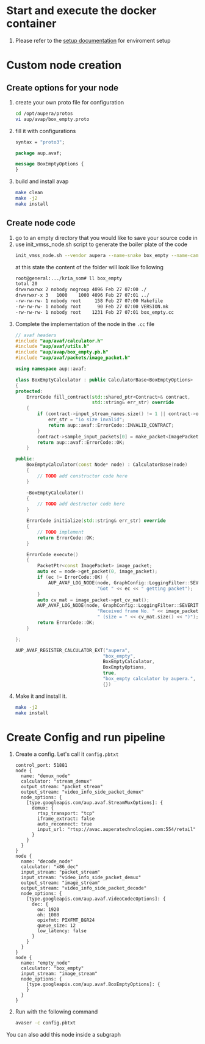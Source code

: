 # Start and execute the docker container
1. Please refer to the [setup documentation](../../setup/K260_Kria_SOM/README.md) for enviroment setup

# Custom node creation
## Create options for your node
1. create your own proto file for configuration
   ```bash
   cd /opt/aupera/protos
   vi aup/avap/box_empty.proto
   ```
2. fill it with configurations
   ```proto
   syntax = "proto3";
   
   package aup.avaf;
   
   message BoxEmptyOptions {
   }
   ```
3. build and install avap
   ```bash
   make clean
   make -j2
   make install
   ```
## Create node code
1. go to an empty directory that you would like to save your source code in
2. use init_vmss_node.sh script to generate the boiler plate of the code
   ```bash
   init_vmss_node.sh --vendor aupera --name-snake box_empty --name-camel BoxEmpty --options-type BoxEmptyOptions --options-header box_empty.pb.h
   ```
   at this state the content of the folder will look like following
   ```bash
   root@general:.../kria_som# ll box_empty
   total 20
   drwxrwxrwx 2 nobody nogroup 4096 Feb 27 07:00 ./
   drwxrwxr-x 3   1000    1000 4096 Feb 27 07:01 ../
   -rw-rw-rw- 1 nobody root     158 Feb 27 07:00 Makefile
   -rw-rw-rw- 1 nobody root      90 Feb 27 07:00 VERSION.mk
   -rw-rw-rw- 1 nobody root    1231 Feb 27 07:01 box_empty.cc
   ```
3. Complete the implementation of the node in the `.cc` file
   ```cpp
   // avaf headers
   #include "aup/avaf/calculator.h"
   #include "aup/avaf/utils.h"
   #include "aup/avap/box_empty.pb.h"
   #include "aup/avaf/packets/image_packet.h"

   using namespace aup::avaf;

   class BoxEmptyCalculator : public CalculatorBase<BoxEmptyOptions>
   {
   protected:
       ErrorCode fill_contract(std::shared_ptr<Contract>& contract,
                               std::string& err_str) override
       {
           if (contract->input_stream_names.size() != 1 || contract->output_stream_names.size() != 0) {
               err_str = "io size invalid";
               return aup::avaf::ErrorCode::INVALID_CONTRACT;
           }
           contract->sample_input_packets[0] = make_packet<ImagePacket>();
           return aup::avaf::ErrorCode::OK;
       }

   public:
       BoxEmptyCalculator(const Node* node) : CalculatorBase(node)
       {
           // TODO add constructor code here
       }

       ~BoxEmptyCalculator()
       {
           // TODO add destructor code here
       }

       ErrorCode initialize(std::string& err_str) override
       {
           // TODO implement
           return ErrorCode::OK;
       }

       ErrorCode execute()
       {
           PacketPtr<const ImagePacket> image_packet;
           auto ec = node->get_packet(0, image_packet);
           if (ec != ErrorCode::OK) {
               AUP_AVAF_LOG_NODE(node, GraphConfig::LoggingFilter::SEVERITY_ERROR,
                                 "Got " << ec << " getting packet");
           }
           auto cv_mat = image_packet->get_cv_mat(); 
           AUP_AVAF_LOG_NODE(node, GraphConfig::LoggingFilter::SEVERITY_INFO,
                                 "Received frame No. " << image_packet->get_itr_no() <<
                                 " (size = " << cv_mat.size() << ")");
           return ErrorCode::OK;
       }

   };

   AUP_AVAF_REGISTER_CALCULATOR_EXT("aupera",
                                   "box_empty",
                                   BoxEmptyCalculator,
                                   BoxEmptyOptions,
                                   true,
                                   "box_empty calculator by aupera.",
                                   {})
   ```
4. Make it and install it. 
   ```bash
   make -j2
   make install
   ```

# Create Config and run pipeline
1. Create a config. Let's call it `config.pbtxt`
   ```
   control_port: 51881
   node {
     name: "demux_node"
     calculator: "stream_demux"
     output_stream: "packet_stream"
     output_stream: "video_info_side_packet_demux"
     node_options: {
       [type.googleapis.com/aup.avaf.StreamMuxOptions]: {
         demux: {
           rtsp_transport: "tcp"
           iframe_extract: false
           auto_reconnect: true
           input_url: "rtsp://avac.auperatechnologies.com:554/retail"
         }
       }
     }
   }
   node {
     name: "decode_node"
     calculator: "x86_dec"
     input_stream: "packet_stream"
     input_stream: "video_info_side_packet_demux"
     output_stream: "image_stream"
     output_stream: "video_info_side_packet_decode"
     node_options: {
       [type.googleapis.com/aup.avaf.VideoCodecOptions]: {
         dec: {
           ow: 1920
           oh: 1080
           opixfmt: PIXFMT_BGR24
           queue_size: 12
           low_latency: false
         }
       }
     }
   }
   node {
     name: "empty_node"
     calculator: "box_empty"
     input_stream: "image_stream"
     node_options: {
       [type.googleapis.com/aup.avaf.BoxEmptyOptions]: {
       }
     }
   }
   ```

2. Run with the following command
   ```bash
   avaser -c config.pbtxt
   ```
You can also add this node inside a subgraph
